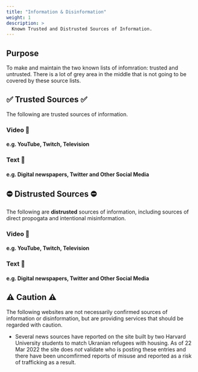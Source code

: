 ```yaml
---
title: "Information & Disinformation"
weight: 1
description: >
  Known Trusted and Distrusted Sources of Information.
---
```


## Purpose

To make and maintain the two known lists of infomration: trusted
and untrusted. There is a lot of grey area in the middle that is
not going to be covered by these source lists.

## ✅ Trusted Sources ✅

The following are trusted sources of information.

### Video 🎥
#### e.g. YouTube, Twitch, Television

### Text 📝
#### e.g. Digital newspapers, Twitter and Other Social Media

## ⛔️ Distrusted Sources ⛔️

The following are **distrusted** sources of information, including
sources of direct propogata and intentional misinformation.

### Video 🎥
#### e.g. YouTube, Twitch, Television

### Text 📝
#### e.g. Digital newspapers, Twitter and Other Social Media


## ⚠️  Caution ⚠️

The following websites are not necessarily confirmed sources of 
information or disinformation, but are providing services that
should be regarded with caution.

* Several news sources have reported on the site built by two
Harvard University students to match Ukranian refugees with
housing. As of 22 Mar 2022 the site does _not_ validate who is
posting these entries and there have been uncomfirmed reports of
misuse and reported as a risk of trafficking as a result.

